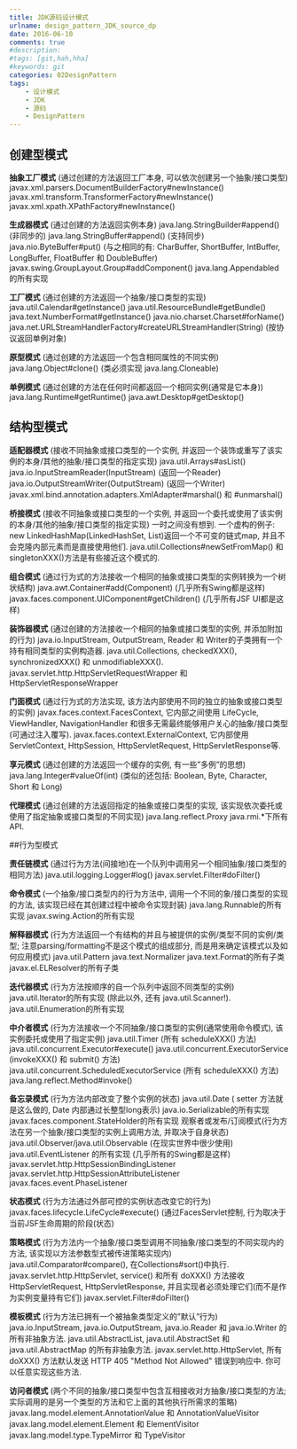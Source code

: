 ```yaml
---
title: JDK源码设计模式
urlname: design_pattern_JDK_source_dp
date: 2016-06-10
comments: true
#description: 
#tags: [git,hah,hha]
#keywords: git
categories: 02DesignPattern
tags:
    - 设计模式
    - JDK
    - 源码
    - DesignPattern
---
```


## 创建型模式
**抽象工厂模式**
(通过创建的方法返回工厂本身, 可以依次创建另一个抽象/接口类型)
javax.xml.parsers.DocumentBuilderFactory#newInstance()
javax.xml.transform.TransformerFactory#newInstance()
javax.xml.xpath.XPathFactory#newInstance()

**生成器模式**
(通过创建的方法返回实例本身)
java.lang.StringBuilder#append() (非同步的)
java.lang.StringBuffer#append() (支持同步)
java.nio.ByteBuffer#put() (与之相同的有: CharBuffer, ShortBuffer, IntBuffer, LongBuffer, FloatBuffer 和 DoubleBuffer)
javax.swing.GroupLayout.Group#addComponent()
java.lang.Appendabled 的所有实现

**工厂模式**
(通过创建的方法返回一个抽象/接口类型的实现)
java.util.Calendar#getInstance()
java.util.ResourceBundle#getBundle()
java.text.NumberFormat#getInstance()
java.nio.charset.Charset#forName()
java.net.URLStreamHandlerFactory#createURLStreamHandler(String) 
(按协议返回单例对象)

**原型模式**
(通过创建的方法返回一个包含相同属性的不同实例)
java.lang.Object#clone() (类必须实现 java.lang.Cloneable)

**单例模式**
(通过创建的方法在任何时间都返回一个相同实例(通常是它本身))
java.lang.Runtime#getRuntime()
java.awt.Desktop#getDesktop()

## 结构型模式

**适配器模式**
(接收不同抽象或接口类型的一个实例, 并返回一个装饰或重写了该实例的本身/其他的抽象/接口类型的指定实现)
java.util.Arrays#asList()
java.io.InputStreamReader(InputStream) (返回一个Reader)
java.io.OutputStreamWriter(OutputStream) (返回一个Writer)
javax.xml.bind.annotation.adapters.XmlAdapter#marshal() 和 #unmarshal()

**桥接模式**
(接收不同抽象或接口类型的一个实例, 并返回一个委托或使用了该实例的本身/其他的抽象/接口类型的指定实现)
一时之间没有想到. 一个虚构的例子: new LinkedHashMap(LinkedHashSet<K>, List<V>)返回一个不可变的链式map, 并且不会克隆内部元素而是直接使用他们. java.util.Collections#newSetFromMap() 和 singletonXXX()方法是有些接近这个模式的.

**组合模式**
(通过行为式的方法接收一个相同的抽象或接口类型的实例转换为一个树状结构)
java.awt.Container#add(Component) (几乎所有Swing都是这样)
javax.faces.component.UIComponent#getChildren() (几乎所有JSF UI都是这样)

**装饰器模式**
(通过创建的方法接收一个相同的抽象或接口类型的实例, 并添加附加的行为)
java.io.InputStream, OutputStream, Reader 和 Writer的子类拥有一个持有相同类型的实例构造器.
java.util.Collections, checkedXXX(), synchronizedXXX() 和 unmodifiableXXX().
javax.servlet.http.HttpServletRequestWrapper 和 HttpServletResponseWrapper

**门面模式**
(通过行为式的方法实现, 该方法内部使用不同的独立的抽象或接口类型的实例)
javax.faces.context.FacesContext, 它内部之间使用 LifeCycle, ViewHandler, NavigationHandler 和很多无需最终能够用户关心的抽象/接口类型(可通过注入覆写).
javax.faces.context.ExternalContext, 它内部使用ServletContext, HttpSession, HttpServletRequest, HttpServletResponse等.

**享元模式**
(通过创建的方法返回一个缓存的实例, 有一些”多例”的思想)
java.lang.Integer#valueOf(int) (类似的还包括: Boolean, Byte, Character, Short 和 Long)

**代理模式**
(通过创建的方法返回指定的抽象或接口类型的实现, 该实现依次委托或使用了指定抽象或接口类型的不同实现)
java.lang.reflect.Proxy
java.rmi.*下所有API.

##行为型模式

**责任链模式**
(通过行为方法(间接地)在一个队列中调用另一个相同抽象/接口类型的相同方法)
java.util.logging.Logger#log()
javax.servlet.Filter#doFilter()

**命令模式**
(一个抽象/接口类型内的行为方法中, 调用一个不同的象/接口类型的实现的方法, 该实现已经在其创建过程中被命令实现封装)
java.lang.Runnable的所有实现
javax.swing.Action的所有实现

**解释器模式**
(行为方法返回一个有结构的并且与被提供的实例/类型不同的实例/类型; 注意parsing/formatting不是这个模式的组成部分, 而是用来确定该模式以及如何应用模式)
java.util.Pattern
java.text.Normalizer
java.text.Format的所有子类
javax.el.ELResolver的所有子类

**迭代器模式**
(行为方法按顺序的自一个队列中返回不同类型的实例)
java.util.Iterator的所有实现 (除此以外, 还有 java.util.Scanner!).
java.util.Enumeration的所有实现

**中介者模式**
(行为方法接收一个不同抽象/接口类型的实例(通常使用命令模式), 该实例委托或使用了指定实例)
java.util.Timer (所有 scheduleXXX() 方法)
java.util.concurrent.Executor#execute()
java.util.concurrent.ExecutorService (invokeXXX() 和 submit() 方法)
java.util.concurrent.ScheduledExecutorService (所有 scheduleXXX() 方法)
java.lang.reflect.Method#invoke()

**备忘录模式**
(行为方法内部改变了整个实例的状态)
java.util.Date ( setter 方法就是这么做的, Date 内部通过长整型long表示)
java.io.Serializable的所有实现
javax.faces.component.StateHolder的所有实现
观察者或发布/订阅模式(行为方法在另一个抽象/接口类型的实例上调用方法, 并取决于自身状态)
java.util.Observer/java.util.Observable (在现实世界中很少使用)
java.util.EventListener 的所有实现 (几乎所有的Swing都是这样)
javax.servlet.http.HttpSessionBindingListener
javax.servlet.http.HttpSessionAttributeListener
javax.faces.event.PhaseListener

**状态模式**
(行为方法通过外部可控的实例状态改变它的行为)
javax.faces.lifecycle.LifeCycle#execute() (通过FacesServlet控制, 行为取决于当前JSF生命周期的阶段(状态)

**策略模式**
(行为方法内一个抽象/接口类型调用不同抽象/接口类型的不同实现内的方法, 该实现以方法参数型式被传进策略实现内)
java.util.Comparator#compare(), 在Collections#sort()中执行.
javax.servlet.http.HttpServlet, service() 和所有 doXXX() 方法接收 HttpServletRequest, HttpServletResponse, 并且实现者必须处理它们(而不是作为实例变量持有它们)
javax.servlet.Filter#doFilter()

**模板模式**
(行为方法已拥有一个被抽象类型定义的”默认”行为)
java.io.InputStream, java.io.OutputStream, java.io.Reader 和 java.io.Writer 的所有非抽象方法.
java.util.AbstractList, java.util.AbstractSet 和 java.util.AbstractMap 的所有非抽象方法.
javax.servlet.http.HttpServlet, 所有 doXXX() 方法默认发送 HTTP 405 "Method Not Allowed" 错误到响应中. 你可以任意实现这些方法.

**访问者模式**
(两个不同的抽象/接口类型中包含互相接收对方抽象/接口类型的方法; 实际调用的是另一个类型的方法和它上面的其他执行所需求的策略)
javax.lang.model.element.AnnotationValue 和 AnnotationValueVisitor
javax.lang.model.element.Element 和 ElementVisitor
javax.lang.model.type.TypeMirror 和 TypeVisitor
